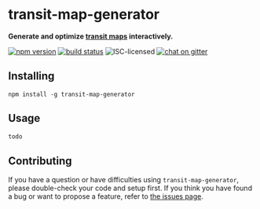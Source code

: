 # transit-map-generator

**Generate and optimize [transit maps](https://en.wikipedia.org/wiki/Transit_map) interactively.**

[![npm version](https://img.shields.io/npm/v/transit-map-generator.svg)](https://www.npmjs.com/package/transit-map-generator)
[![build status](https://img.shields.io/travis/derhuerst/transit-map-generator.svg)](https://travis-ci.org/derhuerst/transit-map-generator)
![ISC-licensed](https://img.shields.io/github/license/derhuerst/transit-map-generator.svg)
[![chat on gitter](https://badges.gitter.im/derhuerst.svg)](https://gitter.im/derhuerst)


## Installing

```shell
npm install -g transit-map-generator
```


## Usage

```js
todo
```


## Contributing

If you have a question or have difficulties using `transit-map-generator`, please double-check your code and setup first. If you think you have found a bug or want to propose a feature, refer to [the issues page](https://github.com/derhuerst/transit-map-generator/issues).
